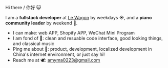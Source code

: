 Hi there / 你好 😺

I am a **fullstack developer** at [Le Wagon](https://www.lewagon.com) by weekdays ☀️, and a **piano community leader** by weekend 🛝.

- I can make: web APP, Shopify APP, WeChat Mini Program
- I am fond of 💅: clean and resuable code interface, good looking things, and classical music
- Ping me about 💬: product, development, localized development in China's internet environment, or just say hi!
- Reach me at 🕊: [amyma0223@gmail.com](mailto:amyma0223@gmail.com?subject=Hi%20I%20saw%20you%20on%20GitHub)
